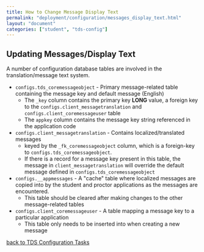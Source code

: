 ```yaml
---
title: How to Change Message Display Text
permalink: "deployment/configuration/messages_display_text.html"
layout: "document"
categories: ["student", "tds-config"]
---
```


## Updating Messages/Display Text
A number of configuration database tables are involved in the translation/message text system.
* `configs.tds_coremessageobject` - Primary message-related table containing the message key and default message (English)
    - The `_key` column contains the primary key **LONG** value, a foreign key to the `configs.client_messagetranslation`
    and `configs.client_coremessageuser` table
    - The `appkey` column contains the message key string referenced in the application code
* `configs.client_messagetranslation` - Contains localized/translated messages
    - keyed by the `_fk_coremessageobject` column, which is a foreign-key to `configs.tds_coremessageobject`.
    - If there is a record for a message key present in this table, the message in `client_messagetranslation` will
    override the default message defined in `configs.tds_coremessageobject`
* `configs.__appmessages` - A "cache" table where localized messages are copied into by the student and proctor
    applications as the messages are encountered.
    - This table should be cleared after making changes to the other message-related tables
* `configs.client_coremessageuser` - A table mapping a message key to a particular application
    - This table only needs to be inserted into when creating a new message

[back to TDS Configuration Tasks](index.html)